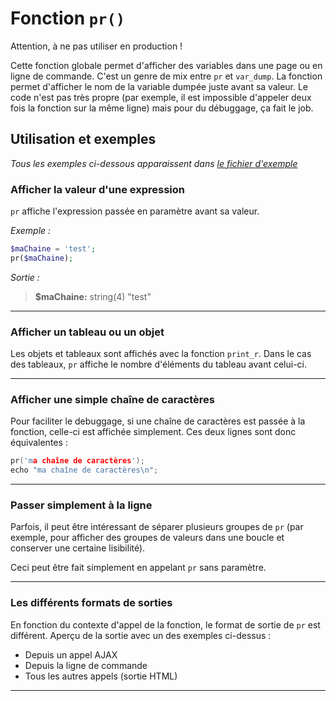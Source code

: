 # Fonction `pr()`

Attention, à ne pas utiliser en production !

Cette fonction globale permet d'afficher des variables dans une page ou en ligne de commande. C'est un genre de mix entre `pr` et `var_dump`.
La fonction permet d'afficher le nom de la variable dumpée juste avant sa valeur.
Le code n'est pas très propre (par exemple, il est impossible d'appeler deux fois la fonction sur la même ligne) mais pour du débuggage, ça fait le job.

## Utilisation et exemples

*Tous les exemples ci-dessous apparaissent dans [le fichier d'exemple](exemple.php)*

### Afficher la valeur d'une expression

`pr` affiche l'expression passée en paramètre avant sa valeur.

*Exemple :*

```php
$maChaine = 'test';
pr($maChaine);
```

*Sortie :*

> __$maChaine:__ string(4) "test"


---

### Afficher un tableau ou un objet

Les objets et tableaux sont affichés avec la fonction `print_r`.
Dans le cas des tableaux, `pr` affiche le nombre d'éléments du tableau avant celui-ci.

---

### Afficher une simple chaîne de caractères

Pour faciliter le debuggage, si une chaîne de caractères est passée à la fonction, celle-ci est affichée simplement.
Ces deux lignes sont donc équivalentes :

```c
pr('ma chaîne de caractères');
echo "ma chaîne de caractères\n";
```


---

### Passer simplement à la ligne

Parfois, il peut être intéressant de séparer plusieurs groupes de `pr` (par exemple, pour afficher des groupes de valeurs dans une boucle et conserver une certaine lisibilité).

Ceci peut être fait simplement en appelant `pr` sans paramètre.

---

### Les différents formats de sorties

En fonction du contexte d'appel de la fonction, le format de sortie de `pr` est différent.
Aperçu de la sortie avec un des exemples ci-dessus :

- Depuis un appel AJAX
- Depuis la ligne de commande
- Tous les autres appels (sortie HTML)

---
